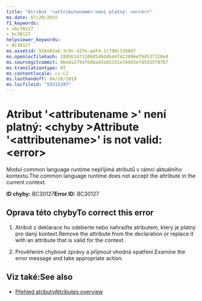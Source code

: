 ```yaml
---
title: "Atribut '<attributename>'není platný: <error>"
ms.date: 07/20/2015
f1_keywords:
- vbc30127
- bc30127
helpviewer_keywords:
- BC30127
ms.assetid: 556e03ab-3c9c-42fe-adf4-2c790c1388d7
ms.openlocfilehash: 180bb1471100d5d6d4b44f422696ef9d537328e4
ms.sourcegitcommit: 0be8a279af6d8a43e03141e349d3efd5d35f8767
ms.translationtype: HT
ms.contentlocale: cs-CZ
ms.lasthandoff: 04/18/2019
ms.locfileid: "59315397"
---
```

# <a name="attribute-attributename-is-not-valid-error"></a><span data-ttu-id="2a570-102">Atribut '\<attributename >' není platný: \<chyby ></span><span class="sxs-lookup"><span data-stu-id="2a570-102">Attribute '\<attributename>' is not valid: \<error></span></span>
<span data-ttu-id="2a570-103">Modul common language runtime nepřijímá atributů v rámci aktuálního kontextu.</span><span class="sxs-lookup"><span data-stu-id="2a570-103">The common language runtime does not accept the attribute in the current context.</span></span>  
  
 <span data-ttu-id="2a570-104">**ID chyby:** BC30127</span><span class="sxs-lookup"><span data-stu-id="2a570-104">**Error ID:** BC30127</span></span>  
  
## <a name="to-correct-this-error"></a><span data-ttu-id="2a570-105">Oprava této chyby</span><span class="sxs-lookup"><span data-stu-id="2a570-105">To correct this error</span></span>  
  
1. <span data-ttu-id="2a570-106">Atribut z deklarace ho odeberte nebo nahraďte atributem, který je platný pro daný kontext.</span><span class="sxs-lookup"><span data-stu-id="2a570-106">Remove the attribute from the declaration or replace it with an attribute that is valid for the context.</span></span>  
  
2. <span data-ttu-id="2a570-107">Prověřením chybové zprávy a přijmout vhodná opatření.</span><span class="sxs-lookup"><span data-stu-id="2a570-107">Examine the error message and take appropriate action.</span></span>  
  
## <a name="see-also"></a><span data-ttu-id="2a570-108">Viz také:</span><span class="sxs-lookup"><span data-stu-id="2a570-108">See also</span></span>

- [<span data-ttu-id="2a570-109">Přehled atributy</span><span class="sxs-lookup"><span data-stu-id="2a570-109">Attributes overview</span></span>](~/docs/visual-basic/programming-guide/concepts/attributes/index.md)
